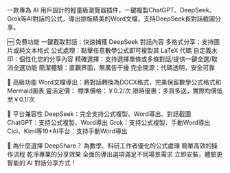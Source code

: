 一款專為 AI 用戶設計的輕量級瀏覽器插件，一鍵複製ChatGPT、DeepSeek、Grok等AI對話的公式，導出排版精美的Word文檔，支持DeepSeek長對話截圖分享。

🆓 免費功能
一鍵截取對話：快速捕獲 DeepSeek 對話內容
多格式分享：支持圖片或純文本格式
公式處理：點擊任意數學公式即可複製其 LaTeX 代碼
自定義水印：個性化您的分享內容
精確選擇：支持選擇單條或多條對話/提供一鍵全選/取消全選功能
簡潔體驗：直觀界面，無廣告干擾
完全開源：代碼透明，安全可靠

💎 高級功能
Word文檔導出：將對話轉換為DOCX格式，完美保留數學公式格式和Mermaid圖表
靈活定價：
標準價格：￥0.2/次
限時優惠：多買多送，實際均價低至￥0.1/次

📱 平台兼容性
DeepSeek：完全支持公式複製、Word導出、對話截圖
ChatGPT：支持公式複製、Word導出
Grok：支持公式複製、手動Word導出
Cici、Kimi等10+AI平台：支持手動Word導出

🚀 為什麼選擇 DeepShare？
為數學、科研工作者優化的公式處理
簡單高效的操作流程
乾淨專業的分享效果
全面的導出選項滿足不同場景需求
立即安裝，體驗更智能的 AI 對話分享方式！
